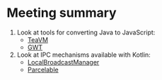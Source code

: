 # Meeting summary
1) Look at tools for converting Java to JavaScript: 
   - [TeaVM](http://teavm.org/)
   - [GWT](http://www.gwtproject.org/)
2) Look at IPC mechanisms available with Kotlin:
   - [LocalBroadcastManager](http://blog.maxaller.name/android/2016/11/24/local-broadcast-receiver.html)
   - [Parcelable](https://android.jlelse.eu/keddit-part-8-orientation-change-with-kotlin-parcelable-data-classes-f28136e8a6a8)
